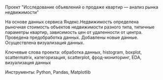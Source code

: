  Проект "Исследование объявлений о продаже квартир — анализ рынка недвижимости"

На основе данных сервиса Яндекс.Недвижимость определена рыночная стоимость объектов недвижимости разного типа, типичные параметры квартир, зависимость цен от удаленности от центра. Проведена предобработка данных. Добавлены новые данные. Осуществлена визуализация данных.

Ключевые слова проекта: обработка данных, histogram, boxplot, scattermatrix, категоризация, scatterplot, фрод-мониторинг, EDA, визуализация данных

Инструменты: Python, Pandas, Matplotlib
